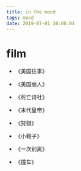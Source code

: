 ```yaml
---
title: in the mood
tags: mood
date: 2019-07-01 10:00:04
---
```


# film
- 《美国往事》

- 《美国丽人》

- 《死亡诗社》

- 《末代皇帝》

- 《狩猎》

- 《小鞋子》

- 《一次别离》

- 《撞车》